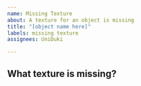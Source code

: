 ```yaml
---
name: Missing Texture
about: A texture for an object is missing
title: "[object name here]"
labels: missing texture
assignees: UniDuki

---
```


## What texture is missing?
